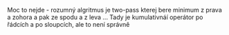 Moc to nejde - rozumný algritmus je two-pass kterej bere minimum z prava a zohora a pak ze spodu a z leva ...
Tady je kumulativnáí operátor po řádcích a po sloupcích, ale to není správně
